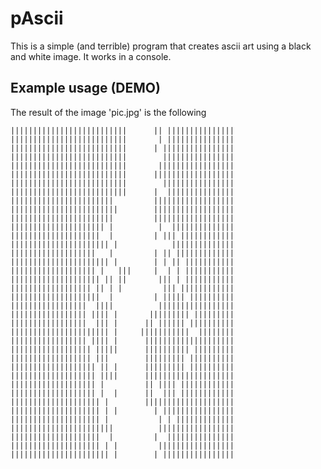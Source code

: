# pAscii

This is a simple (and terrible) program that creates ascii
art using a black and white image. It works in a console.


## Example usage (DEMO)

The result of the image 'pic.jpg' is the following

    ||||||||||||||||||||||||||      || |||||||||||||||
    ||||||||||||||||||||||||||       | |||||||||||||||
    ||||||||||||||||||||||||||      | ||||||||||||||||
    ||||||||||||||||||||||||||        ||||||||||||||||
    ||||||||||||||||||||||||||       |||||||||||||||||
    ||||||||||||||||||||||||||      ||||||||||||||||||
    ||||||||||||||||||||||||||        ||||||||||||||||
    ||||||||||||||||||||||||||      |  |||||||||||||||
    |||||||||||||||||||||||         ||||||||||||||||||
    ||||||||||||||||||||||||        ||||||||||||||||||
    |||||||||||||||||||||||         ||||||||||||||||||
    ||||||||||||||||||||| |          |  ||||||||||||||
    ||||||||||||||||||||  |         | ||| ||||||||||||
    |||||||||||||||||||||| |            ||||||||||||||
    |||||||||||||||||||   |         | || |||||||||||||
    |||||||||||||||||||||| |        | | || |||||||||||
    ||||||||||||||||||| |   |||     |  | | |||||||||||
    |||||||||||||||||||| || ||       ||| | |||||||||||
    |||||||||||||||||| || | |         ||| ||||||||||||
    ||||||||||||||||||||  |         | ||||| ||||||||||
    |||||||||||||||||  ||||          |||||||||||||||||
    ||||||||||||||||| |||| |       ||||||||| |||||||||
    |||||||||||||||||  ||| |      || |||||| ||||||||||
    |||||||||||||||||||||| |     |||||||||||  ||||||||
    ||||||||||||||||| |||| |      ||||||||||||||||||||
    |||||||||||||||||| |||||      |||||||||| |||||||||
    |||||||||||||||||| |||        ||||||||| ||||||||||
    ||||||||||||||||||| || |      ||||||||| ||||||||||
    ||||||||||||||||||| ||||      ||||||||||||||||||||
    ||||||||||||||||||| |         || |||| ||||||||||||
    ||||||||||||||||||| |  |      ||  ||| ||||||||||||
    |||||||||||||||||||| |        ||||||||||||||||||||
    |||||||||||||||||||| | |        | ||||||||||||||||
    |||||||||||||||||||| |           | | |||||||||||||
    |||||||||||||||||||||||          |||||||||||||||||
    ||||||||||||||||||||  |         |  |||||||||||||||
    |||||||||||||||||||| | |         |||||||||||||||||
    |||||||||||||||||||||| |        | ||||||||||||||||
